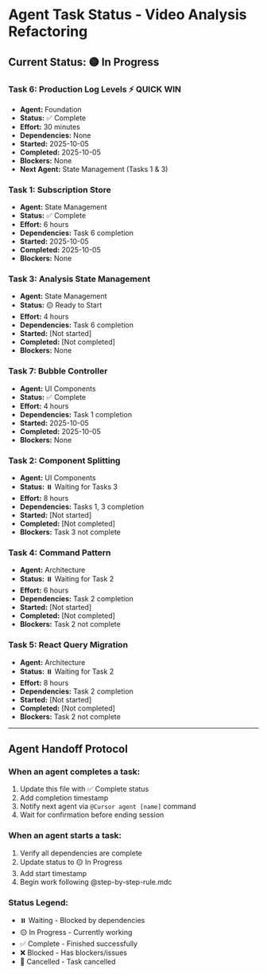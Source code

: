 # Agent Task Status - Video Analysis Refactoring

## Current Status: 🟡 In Progress

### Task 6: Production Log Levels ⚡ QUICK WIN
- **Agent:** Foundation
- **Status:** ✅ Complete
- **Effort:** 30 minutes
- **Dependencies:** None
- **Started:** 2025-10-05
- **Completed:** 2025-10-05
- **Blockers:** None
- **Next Agent:** State Management (Tasks 1 & 3)

### Task 1: Subscription Store
- **Agent:** State Management
- **Status:** ✅ Complete
- **Effort:** 6 hours
- **Dependencies:** Task 6 completion
- **Started:** 2025-10-05
- **Completed:** 2025-10-05
- **Blockers:** None

### Task 3: Analysis State Management
- **Agent:** State Management
- **Status:** 🟡 Ready to Start
- **Effort:** 4 hours
- **Dependencies:** Task 6 completion
- **Started:** [Not started]
- **Completed:** [Not completed]
- **Blockers:** None

### Task 7: Bubble Controller
- **Agent:** UI Components
- **Status:** ✅ Complete
- **Effort:** 4 hours
- **Dependencies:** Task 1 completion
- **Started:** 2025-10-05
- **Completed:** 2025-10-05
- **Blockers:** None

### Task 2: Component Splitting
- **Agent:** UI Components
- **Status:** ⏸️ Waiting for Tasks 3
- **Effort:** 8 hours
- **Dependencies:** Tasks 1, 3 completion
- **Started:** [Not started]
- **Completed:** [Not completed]
- **Blockers:** Task 3 not complete

### Task 4: Command Pattern
- **Agent:** Architecture
- **Status:** ⏸️ Waiting for Task 2
- **Effort:** 6 hours
- **Dependencies:** Task 2 completion
- **Started:** [Not started]
- **Completed:** [Not completed]
- **Blockers:** Task 2 not complete

### Task 5: React Query Migration
- **Agent:** Architecture
- **Status:** ⏸️ Waiting for Task 2
- **Effort:** 8 hours
- **Dependencies:** Task 2 completion
- **Started:** [Not started]
- **Completed:** [Not completed]
- **Blockers:** Task 2 not complete

---

## Agent Handoff Protocol

### When an agent completes a task:
1. Update this file with ✅ Complete status
2. Add completion timestamp
3. Notify next agent via `@Cursor agent [name]` command
4. Wait for confirmation before ending session

### When an agent starts a task:
1. Verify all dependencies are complete
2. Update status to 🟡 In Progress
3. Add start timestamp
4. Begin work following @step-by-step-rule.mdc

### Status Legend:
- ⏸️ Waiting - Blocked by dependencies
- 🟡 In Progress - Currently working
- ✅ Complete - Finished successfully
- ❌ Blocked - Has blockers/issues
- 🚫 Cancelled - Task cancelled
